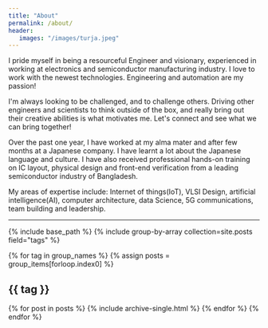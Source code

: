 ```yaml
---
title: "About"
permalink: /about/
header:
   images: "/images/turja.jpeg"
---
```


I pride myself in being a resourceful Engineer and visionary, experienced in working at electronics and semiconductor manufacturing industry. I love to work with the newest technologies. Engineering and automation are my passion!

I'm always looking to be challenged, and to challenge others. Driving other engineers and scientists to think outside of the box, and really bring out their creative abilities is what motivates me. Let's connect and see what we can bring together!

Over the past one year, I have worked at my alma mater and after few months at a Japanese company. I have learnt a lot about the Japanese language and culture. I have also received professional hands-on training on IC layout, physical design and front-end verification from a leading semiconductor industry of Bangladesh.

My areas of expertise include:
Internet of things(IoT), VLSI Design, artificial intelligence(AI), computer architecture, data Science, 5G communications, team building and leadership.  

---

{% include base_path %}
{% include group-by-array collection=site.posts field="tags" %}

{% for tag in group_names %}
  {% assign posts = group_items[forloop.index0] %}
  <h2 id="{{ tag | slugify }}" class="archive__subtitle">{{ tag }}</h2>
  {% for post in posts %}
    {% include archive-single.html %}
  {% endfor %}
{% endfor %}  
